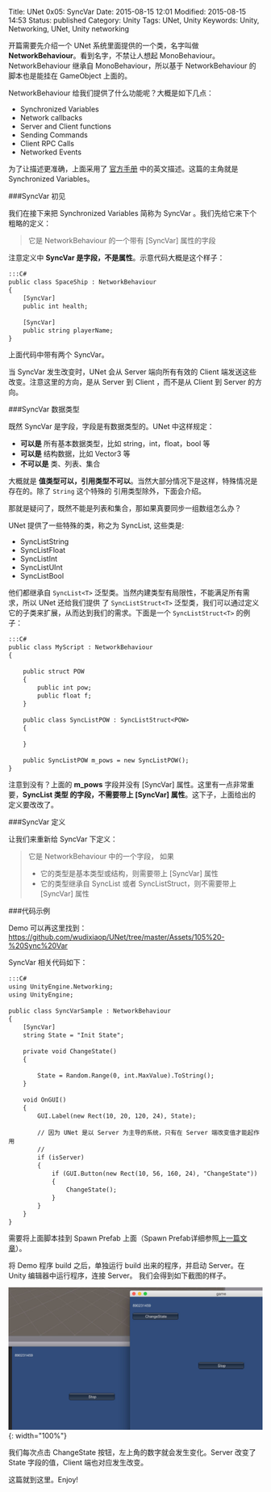 Title: UNet 0x05: SyncVar
Date: 2015-08-15 12:01
Modified: 2015-08-15 14:53
Status: published
Category: Unity
Tags: UNet, Unity
Keywords: Unity, Networking, UNet, Unity networking

开篇需要先介绍一个 UNet 系统里面提供的一个类，名字叫做 __NetworkBehaviour__。看到名字，不禁让人想起
 MonoBehaviour。NetworkBehaviour 继承自 MonoBehaviour，所以基于 NetworkBehaviour 的脚本也是能挂在 
 GameObject 上面的。

NetworkBehaviour 给我们提供了什么功能呢？大概是如下几点：

* Synchronized Variables
* Network callbacks
* Server and Client functions
* Sending Commands
* Client RPC Calls
* Networked Events

为了让描述更准确，上面采用了 [官方手册](http://docs.unity3d.com/Manual/class-NetworkBehaviour.html) 
中的英文描述。这篇的主角就是 Synchronized Variables。

###SyncVar 初见

我们在接下来把 Synchronized Variables 简称为 SyncVar 。我们先给它来下个粗略的定义：

> 它是 NetworkBehaviour 的一个带有 [SyncVar] 属性的字段

注意定义中 __SyncVar 是字段，不是属性__。示意代码大概是这个样子：

	:::C#
	public class SpaceShip : NetworkBehaviour
	{
		[SyncVar]
		public int health;
	
		[SyncVar]
		public string playerName;
	}
	
上面代码中带有两个 SyncVar。

当 SyncVar 发生改变时，UNet 会从 Server 端向所有有效的 Client 端发送这些改变。注意这里的方向，是从 Server 
到 Client ，而不是从 Client 到 Server 的方向。

###SyncVar 数据类型

既然 SyncVar 是字段，字段是有数据类型的。UNet 中这样规定：

* __可以是__ 所有基本数据类型，比如 string，int，float，bool 等
* __可以是__ 结构数据，比如 Vector3 等
* __不可以是__ 类、列表、集合

大概就是 __值类型可以，引用类型不可以__。当然大部分情况下是这样，特殊情况是存在的。除了 `String` 这个特殊的
引用类型除外，下面会介绍。

那就是疑问了，既然不能是列表和集合，那如果真要同步一组数组怎么办？

UNet 提供了一些特殊的类，称之为 SyncList, 这些类是:

* SyncListString
* SyncListFloat
* SyncListInt
* SyncListUInt
* SyncListBool 

他们都继承自 `SyncList<T>` 泛型类。当然内建类型有局限性，不能满足所有需求，所以 UNet 还给我们提供
了 `SyncListStruct<T>` 泛型类，我们可以通过定义它的子类来扩展，从而达到我们的需求。下面是一个 `SyncListStruct<T>` 的例子：
 
	:::C#
	public class MyScript : NetworkBehaviour
	{
	
		public struct POW
		{
			public int pow;
			public float f;
		}
	
		public class SyncListPOW : SyncListStruct<POW>
		{
	
		}
	
		public SyncListPOW m_pows = new SyncListPOW();
	} 

注意到没有？上面的 __m_pows__ 字段并没有 [SyncVar] 属性。这里有一点非常重要，__SyncList 类型
的字段，不需要带上 [SyncVar] 属性__。这下子，上面给出的定义要改改了。

###SyncVar 定义

让我们来重新给 SyncVar 下定义：

> 它是 NetworkBehaviour 中的一个字段， 如果
>
> * 它的类型是基本类型或结构，则需要带上 [SyncVar] 属性
> * 它的类型继承自 SyncList<T> 或者 SyncListStruct<T>，则不需要带上 [SyncVar] 属性
	
###代码示例

Demo 可以再这里找到：<https://github.com/wudixiaop/UNet/tree/master/Assets/105%20-%20Sync%20Var>
	
SyncVar 相关代码如下：

	:::C#
	using UnityEngine.Networking;
	using UnityEngine;
	
	public class SyncVarSample : NetworkBehaviour
	{
		[SyncVar]
		string State = "Init State";
	
		private void ChangeState()
		{
			
			State = Random.Range(0, int.MaxValue).ToString();
		}
	
		void OnGUI()
		{
			GUI.Label(new Rect(10, 20, 120, 24), State);
			
			// 因为 UNet 是以 Server 为主导的系统，只有在 Server 端改变值才能起作用
			//
			if (isServer)
			{
				if (GUI.Button(new Rect(10, 56, 160, 24), "ChangeState"))
				{
					ChangeState();
				}
			}
		}
	}

需要将上面脚本挂到 Spawn Prefab 上面（Spawn Prefab详细参照[上一篇文章]({filename}/UNet_4.md)）。

将 Demo 程序 build 之后，单独运行 build 出来的程序，并启动 Server。在 Unity 编辑器中运行程序，连接 Server。
我们会得到如下截图的样子。

![syncvaroutput](images/UNet/syncvarOutput.jpg){: width="100%"}

我们每次点击 ChangeState 按钮，左上角的数字就会发生变化。Server 改变了 State 字段的值，Client 端也对应发生改变。

这篇就到这里。Enjoy!
